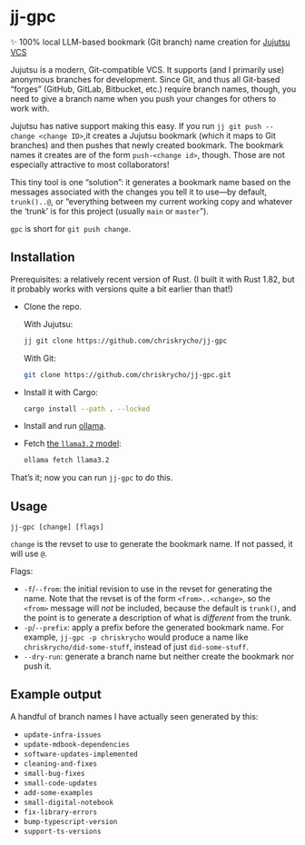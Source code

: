 # jj-gpc

✨ 100% local LLM-based bookmark (Git branch) name creation for [Jujutsu VCS][jj]

[jj]: https://github.com/martinvonz/jj

Jujutsu is a modern, Git-compatible VCS. It supports (and I primarily use) anonymous branches for development. Since Git, and thus all Git-based “forges” (GitHub, GitLab, Bitbucket, etc.) require branch names, though, you need to give a branch name when you push your changes for others to work with.

Jujutsu has native support making this easy. If you run `jj git push --change <change ID>`,it creates a Jujutsu bookmark (which it maps to Git branches) and then pushes that newly created bookmark. The bookmark names it creates are of the form `push-<change id>`, though. Those are not especially attractive to most collaborators!

This tiny tool is one “solution”: it generates a bookmark name based on the messages associated with the changes you tell it to use—by default, `trunk()..@`, or “everything between my current working copy and whatever the ‘trunk’ is for this project (usually `main` or `master`”).

`gpc` is short for `git push change`.

## Installation

Prerequisites: a relatively recent version of Rust. (I built it with Rust 1.82, but it probably works with versions quite a bit earlier than that!)

- Clone the repo.

    With Jujutsu:

    ```sh
    jj git clone https://github.com/chriskrycho/jj-gpc
    ```

    With Git:

    ```sh
    git clone https://github.com/chriskrycho/jj-gpc.git
    ```

- Install it with Cargo:

    ```sh
    cargo install --path . --locked
    ```

- Install and run [ollama][o].

- Fetch [the `llama3.2` model][model]:

    ```sh
    ollama fetch llama3.2
    ```

[o]: https://ollama.com
[model]: https://ollama.com/library/llama3.2

That’s it; now you can run `jj-gpc` to do this.

## Usage

`jj-gpc [change] [flags]`


`change` is the revset to use to generate the bookmark name. If not passed, it will use `@`.

Flags:

- `-f`/`--from`: the initial revision to use in the revset for generating the name. Note that the revset is of the form `<from>..<change>`, so the `<from>` message will *not* be included, because the default is `trunk()`, and the point is to generate a description of what is *different* from the trunk.
- `-p`/`--prefix`: apply a prefix before the generated bookmark name. For example, `jj-gpc -p chriskrycho` would produce a name like `chriskrycho/did-some-stuff`, instead of just `did-some-stuff`.
- `--dry-run`: generate a branch name but neither create the bookmark nor push it.

## Example output

A handful of branch names I have actually seen generated by this:

- `update-infra-issues`
- `update-mdbook-dependencies`
- `software-updates-implemented`
- `cleaning-and-fixes`
- `small-bug-fixes`
- `small-code-updates`
- `add-some-examples`
- `small-digital-notebook`
- `fix-library-errors`
- `bump-typescript-version`
- `support-ts-versions`

